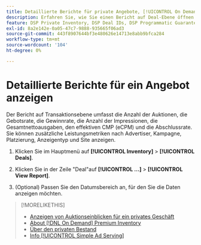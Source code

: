 ```yaml
---
title: Detaillierte Berichte für private Angebote, [!UICONTROL On Demand] oder [!UICONTROL Simple Ad Serving] Angebote anzeigen
description: Erfahren Sie, wie Sie einen Bericht auf Deal-Ebene öffnen.
feature: DSP Private Inventory, DSP Deal IDs, DSP Programmatic Guaranteed Deals, DSP On Demand Inventory, DSP Simple Ad Serving
exl-id: 8a2e142e-0a05-47c7-9888-935665f06ad3
source-git-commit: 443f8907644bf3e480626e14713e8abb9bfca284
workflow-type: tm+mt
source-wordcount: '104'
ht-degree: 0%

---
```


# Detaillierte Berichte für ein Angebot anzeigen

Der Bericht auf Transaktionsebene umfasst die Anzahl der Auktionen, die Gebotsrate, die Gewinnrate, die Anzahl der Impressionen, die Gesamtnettoausgaben, den effektiven CMP (eCPM) und die Abschlussrate. Sie können zusätzliche Leistungsmetriken nach Advertiser, Kampagne, Platzierung, Anzeigentyp und Site anzeigen.

1. Klicken Sie im Hauptmenü auf **[!UICONTROL Inventory]** > **[!UICONTROL Deals]**.

1. Klicken Sie in der Zeile &quot;Deal&quot;auf **[!UICONTROL ...]** > **[!UICONTROL View Report]**.

1. (Optional) Passen Sie den Datumsbereich an, für den Sie die Daten anzeigen möchten.

>[!MORELIKETHIS]
>
>* [Anzeigen von Auktionseinblicken für ein privates Geschäft](/help/dsp/inventory/private-deal-auction-insights.md)
>* [About [!DNL On Demand] Premium Inventory](on-demand-inventory-about.md)
>* [Über den privaten Bestand](private-inventory-about.md)
>* [Info [!UICONTROL Simple Ad Serving]](simple-deal-about.md)
